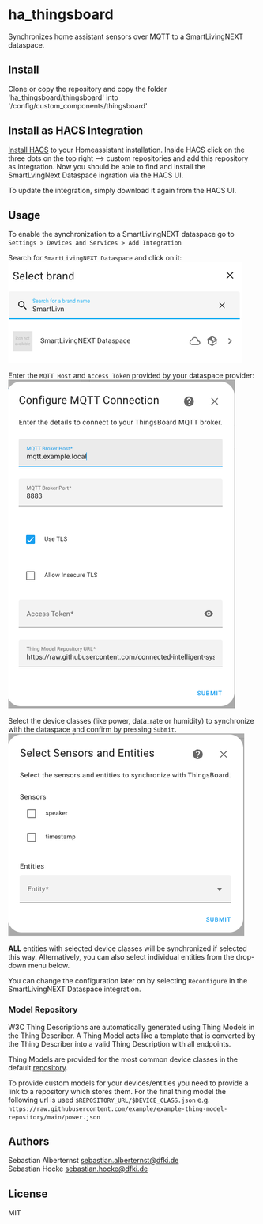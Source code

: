 # ha_thingsboard

Synchronizes home assistant sensors over MQTT to a SmartLivingNEXT dataspace.

## Install

Clone or copy the repository and copy the folder 'ha_thingsboard/thingsboard' into '/config/custom_components/thingsboard'

## Install as HACS Integration

[Install HACS](https://www.hacs.xyz/docs/use/download/download/#to-download-hacs) to your Homeassistant installation. Inside HACS click on the three dots on the top right --> custom repositories and add this repository as integration. Now you should be able to find and install the SmartLvingNext Dataspace ingration via the HACS UI.

To update the integration, simply download it again from the HACS UI.

## Usage

To enable the synchronization to a SmartLivingNEXT dataspace go to ```Settings > Devices and Services > Add Integration```

Search for ```SmartLivingNEXT Dataspace``` and click on it:  
![Add Integration](doc/add_integration.png)

Enter the ```MQTT Host``` and ```Access Token``` provided by your dataspace provider:  
![Setup MQTT](doc/setup_integration_1.png)

Select the device classes (like power, data_rate or humidity) to synchronize with the dataspace and confirm by pressing ```Submit```.
![Setup Entities](doc/setup_integration_2.png)

__ALL__ entities with selected device classes will be synchronized if selected this way. Alternatively, you can also select individual entities from the drop-down menu below. 

You can change the configuration later on by selecting ```Reconfigure``` in the SmartLivingNEXT Dataspace integration.


### Model Repository

W3C Thing Descriptions are automatically generated using Thing Models in the Thing Describer. A Thing Model acts like a template that is converted by the Thing Describer into a valid Thing Description with all endpoints.

Thing Models are provided for the most common device classes in the default [repository](https://raw.githubusercontent.com/salberternst/thing-models/main/home_assistant).

To provide custom models for your devices/entities you need to provide a link to a repository which stores them. For the final thing model the following url is used ```$REPOSITORY_URL/$DEVICE_CLASS.json``` e.g. ```https://raw.githubusercontent.com/example/example-thing-model-repository/main/power.json```

## Authors

Sebastian Alberternst <sebastian.alberternst@dfki.de>  
Sebastian Hocke <sebastian.hocke@dfki.de>

## License

MIT

